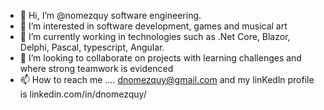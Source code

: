 - 👋 Hi, I’m @nomezquy software engineering.
- 👀 I’m interested in software development, games and musical art
- 🌱 I’m currently working in technologies such as .Net Core, Blazor, Delphi, Pascal, typescript, Angular.
- 💞️ I’m looking to collaborate on projects with learning challenges and where strong teamwork is evidenced
- 📫 How to reach me .... dnomezquy@gmail.com and my linKedln profile is linkedin.com/in/dnomezquy/

